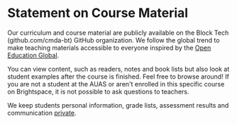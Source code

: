 # Statement on Course Material

Our curriculum and course material are publicly available on the Block Tech (github.com/cmda-bt) GitHub organization. We follow the global trend to make teaching materials accessible to everyone inspired by the [Open Education Global][oec].

You can view content, such as readers, notes and book lists but also look at student examples after the course is finished. Feel free to browse around! If you are not a student at the AUAS or aren't enrolled in this specific course on Brightspace, it is not possible to ask questions to teachers.

We keep students personal information, grade lists, assessment results and communication [private](/docs/privacy.md).

[oec]: https://www.oeglobal.org